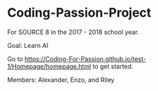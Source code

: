 # Coding-Passion-Project

For SOURCE 8 in the 2017 - 2018 school year.

Goal: Learn AI

Go to https://Coding-For-Passion.github.io/test-1/Homepage/homepage.html to get started.

Members: Alexander, Enzo, and Riley
